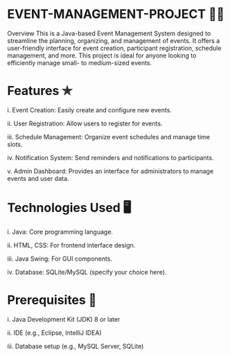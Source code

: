# EVENT-MANAGEMENT-PROJECT 💍🎉
Overview
This is a Java-based Event Management System designed to streamline the planning, organizing, and management of events. It offers a user-friendly interface for event creation, participant registration, schedule management, and more. This project is ideal for anyone looking to efficiently manage small- to medium-sized events.

# Features ✯
i.  Event Creation: Easily create and configure new events. 

ii. User Registration: Allow users to register for events.

iii. Schedule Management: Organize event schedules and manage time slots.

iv. Notification System: Send reminders and notifications to participants.

v. Admin Dashboard: Provides an interface for administrators to manage events and user data.
# Technologies Used 🖥
i. Java: Core programming language.

ii. HTML, CSS: For frontend interface design.

iii. Java Swing: For GUI components.

iv. Database: SQLite/MySQL (specify your choice here).

# Prerequisites 📜
i. Java Development Kit (JDK) 8 or later

ii. IDE (e.g., Eclipse, IntelliJ IDEA)

iii. Database setup (e.g., MySQL Server, SQLite)

